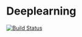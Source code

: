 # Deeplearning

[![Build Status](https://api.travis-ci.com/luobin998877/Deeplearning.jl.svg?branch=main)](https://travis-ci.com/github/luobin998877/Deeplearning.jl)

